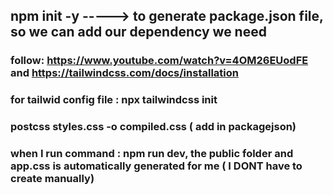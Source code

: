 ## npm init -y -----> to generate package.json file, so we can add our dependency we need

### follow: https://www.youtube.com/watch?v=4OM26EUodFE and https://tailwindcss.com/docs/installation

### for tailwid config file : npx tailwindcss init

### postcss styles.css -o compiled.css ( add in packagejson)

### when I run command : npm run dev, the public folder and app.css is automatically generated for me ( I DONT have to create manually)
